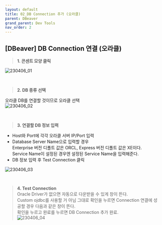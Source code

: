 ```yaml
---
layout: default
title: 02_DB Connection 추가 (오라클)
parent: DBeaver
grand_parent: Dev Tools
nav_order: 2
---
```


## [DBeaver] DB Connection 연결 (오라클)  

> **1. 콘센트 모양 클릭**  

![230406_01](https://user-images.githubusercontent.com/44853626/230266429-55e31fb8-7cc2-46cb-8d71-d1d0306459c8.png)

<br/>

> **2. DB 종류 선택**  

오라클 DB를 연결할 것이므로 오라클 선택  
![230406_02](https://user-images.githubusercontent.com/44853626/230266744-42ae07c6-32b1-416c-ad33-1610be840176.png)

<br/>

> **3. 연결할 DB 정보 입력**  
- Host와 Port에 각각 오라클 서버 IP/Port 입력  
- Database Server Name으로 입력할 경우  
  Enterprise 버전 디폴트 값은 ORCL, Express 버전 디폴트 값은 XE이다.  
  Service Name이 설정된 경우엔 설정된 Service Name을 입력해준다.  
- DB 정보 입력 후 Test Connection 클릭  

![230406_03](https://user-images.githubusercontent.com/44853626/230266770-81b79d93-2032-43ca-ae59-739a3184d0bc.png)

<br/>

> **4. Test Connection**  
Oracle Driver가 없으면 자동으로 다운받을 수 있게 창이 뜬다.  
Custom ojdbc를 사용할 거 아님 그대로 확인을 누르면 Connection 연결에 성공할 경우 다음과 같은 창이 뜬다.  
확인을 누르고 완료를 누르면 DB Connection 추가 완료.  
![230406_04](https://user-images.githubusercontent.com/44853626/230266785-35209505-5abd-495e-992e-e14032085514.png)
